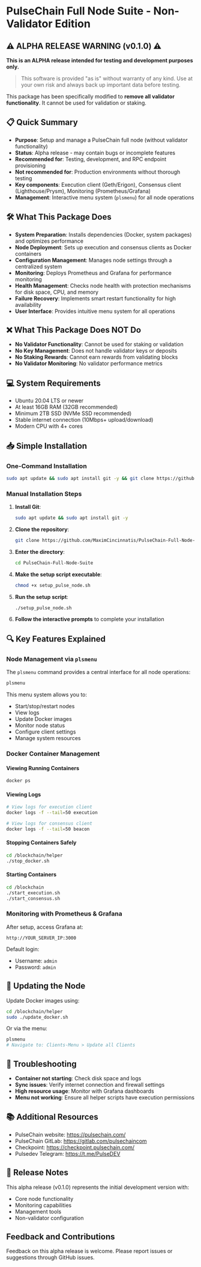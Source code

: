 # PulseChain Full Node Suite - Non-Validator Edition

## ⚠️ ALPHA RELEASE WARNING (v0.1.0) ⚠️

**This is an ALPHA release intended for testing and development purposes only.**

> This software is provided "as is" without warranty of any kind. Use at your own risk and always back up important data before testing.

This package has been specifically modified to **remove all validator functionality**. It cannot be used for validation or staking.

## 📋 Quick Summary

* **Purpose**: Setup and manage a PulseChain full node (without validator functionality)
* **Status**: Alpha release - may contain bugs or incomplete features
* **Recommended for**: Testing, development, and RPC endpoint provisioning
* **Not recommended for**: Production environments without thorough testing
* **Key components**: Execution client (Geth/Erigon), Consensus client (Lighthouse/Prysm), Monitoring (Prometheus/Grafana)
* **Management**: Interactive menu system (`plsmenu`) for all node operations

## 🛠️ What This Package Does

* **System Preparation**: Installs dependencies (Docker, system packages) and optimizes performance
* **Node Deployment**: Sets up execution and consensus clients as Docker containers
* **Configuration Management**: Manages node settings through a centralized system
* **Monitoring**: Deploys Prometheus and Grafana for performance monitoring
* **Health Management**: Checks node health with protection mechanisms for disk space, CPU, and memory
* **Failure Recovery**: Implements smart restart functionality for high availability
* **User Interface**: Provides intuitive menu system for all operations

## ❌ What This Package Does NOT Do

* **No Validator Functionality**: Cannot be used for staking or validation
* **No Key Management**: Does not handle validator keys or deposits
* **No Staking Rewards**: Cannot earn rewards from validating blocks
* **No Validator Monitoring**: No validator performance metrics

## 💻 System Requirements

* Ubuntu 20.04 LTS or newer
* At least 16GB RAM (32GB recommended)
* Minimum 2TB SSD (NVMe SSD recommended)
* Stable internet connection (10Mbps+ upload/download)
* Modern CPU with 4+ cores

## 📥 Simple Installation

### One-Command Installation

```bash
sudo apt update && sudo apt install git -y && git clone https://github.com/MaximCincinnatis/PulseChain-Full-Node-Suite && cd PulseChain-Full-Node-Suite && chmod +x setup_pulse_node.sh && ./setup_pulse_node.sh
```

### Manual Installation Steps

1. **Install Git**:
   ```bash
   sudo apt update && sudo apt install git -y
   ```

2. **Clone the repository**:
   ```bash
   git clone https://github.com/MaximCincinnatis/PulseChain-Full-Node-Suite
   ```

3. **Enter the directory**:
   ```bash
   cd PulseChain-Full-Node-Suite
   ```

4. **Make the setup script executable**:
   ```bash
   chmod +x setup_pulse_node.sh
   ```

5. **Run the setup script**:
   ```bash
   ./setup_pulse_node.sh
   ```

6. **Follow the interactive prompts** to complete your installation

## 🔍 Key Features Explained

### Node Management via `plsmenu`

The `plsmenu` command provides a central interface for all node operations:

```bash
plsmenu
```

This menu system allows you to:
* Start/stop/restart nodes
* View logs
* Update Docker images
* Monitor node status
* Configure client settings
* Manage system resources

### Docker Container Management

#### Viewing Running Containers
```bash
docker ps
```

#### Viewing Logs
```bash
# View logs for execution client
docker logs -f --tail=50 execution

# View logs for consensus client
docker logs -f --tail=50 beacon
```

#### Stopping Containers Safely
```bash
cd /blockchain/helper
./stop_docker.sh
```

#### Starting Containers
```bash
cd /blockchain
./start_execution.sh
./start_consensus.sh
```

### Monitoring with Prometheus & Grafana

After setup, access Grafana at:
```
http://YOUR_SERVER_IP:3000
```

Default login:
* Username: `admin`
* Password: `admin`

## 🔄 Updating the Node

Update Docker images using:
```bash
cd /blockchain/helper
sudo ./update_docker.sh
```

Or via the menu:
```bash
plsmenu
# Navigate to: Clients-Menu > Update all Clients
```

## 🔧 Troubleshooting

* **Container not starting**: Check disk space and logs
* **Sync issues**: Verify internet connection and firewall settings
* **High resource usage**: Monitor with Grafana dashboards
* **Menu not working**: Ensure all helper scripts have execution permissions

## 📚 Additional Resources

* PulseChain website: https://pulsechain.com/
* PulseChain GitLab: https://gitlab.com/pulsechaincom
* Checkpoint: https://checkpoint.pulsechain.com/
* Pulsedev Telegram: https://t.me/PulseDEV

## 📝 Release Notes

This alpha release (v0.1.0) represents the initial development version with:
* Core node functionality
* Monitoring capabilities
* Management tools
* Non-validator configuration

##  Feedback and Contributions

Feedback on this alpha release is welcome. Please report issues or suggestions through GitHub issues.
